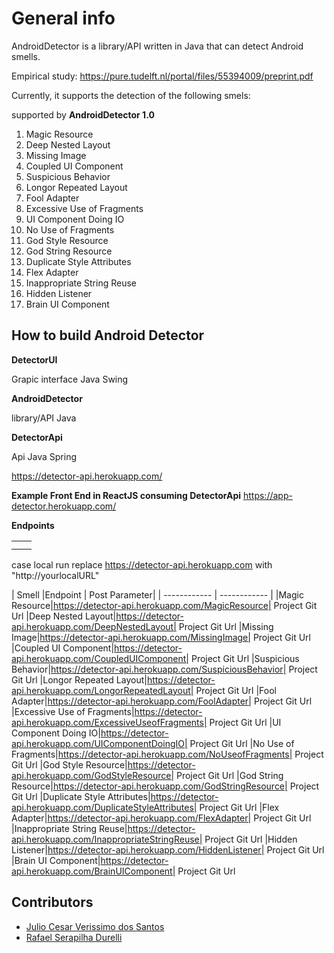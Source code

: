 # General info

AndroidDetector is a library/API written in Java that can detect Android smells.

Empirical study: https://pure.tudelft.nl/portal/files/55394009/preprint.pdf

Currently, it supports the detection of the following smels:

supported by **AndroidDetector 1.0**

1. Magic Resource
2. Deep Nested Layout
3. Missing Image
4. Coupled UI Component
5. Suspicious Behavior
6. Longor Repeated Layout
7. Fool Adapter
8. Excessive Use of Fragments
9. UI Component Doing IO
10. No Use of Fragments
11. God Style Resource
12. God String Resource
13. Duplicate Style Attributes
14. Flex Adapter
15. Inappropriate String Reuse
16. Hidden Listener
17. Brain UI Component

## How to build Android Detector

**DetectorUI**

Grapic interface Java Swing

**AndroidDetector**

library/API Java

**DetectorApi**

Api Java Spring

https://detector-api.herokuapp.com/

**Example Front End in ReactJS consuming DetectorApi**
https://app-detector.herokuapp.com/

**Endpoints**

|   |   |
| ------------ | ------------ |
|   |   |
|   |   |


case local run replace https://detector-api.herokuapp.com with "http://yourlocalURL"

|  Smell |Endpoint   | Post Parameter|
| ------------ | ------------ |
|Magic Resource|https://detector-api.herokuapp.com/MagicResource| Project Git Url
|Deep Nested Layout|https://detector-api.herokuapp.com/DeepNestedLayout| Project Git Url
|Missing Image|https://detector-api.herokuapp.com/MissingImage| Project Git Url
|Coupled UI Component|https://detector-api.herokuapp.com/CoupledUIComponent| Project Git Url
|Suspicious Behavior|https://detector-api.herokuapp.com/SuspiciousBehavior| Project Git Url
|Longor Repeated Layout|https://detector-api.herokuapp.com/LongorRepeatedLayout| Project Git Url
|Fool Adapter|https://detector-api.herokuapp.com/FoolAdapter| Project Git Url
|Excessive Use of Fragments|https://detector-api.herokuapp.com/ExcessiveUseofFragments| Project Git Url
|UI Component Doing IO|https://detector-api.herokuapp.com/UIComponentDoingIO| Project Git Url
|No Use of Fragments|https://detector-api.herokuapp.com/NoUseofFragments| Project Git Url
|God Style Resource|https://detector-api.herokuapp.com/GodStyleResource| Project Git Url
|God String Resource|https://detector-api.herokuapp.com/GodStringResource| Project Git Url
|Duplicate Style Attributes|https://detector-api.herokuapp.com/DuplicateStyleAttributes| Project Git Url
|Flex Adapter|https://detector-api.herokuapp.com/FlexAdapter| Project Git Url
|Inappropriate String Reuse|https://detector-api.herokuapp.com/InappropriateStringReuse| Project Git Url
|Hidden Listener|https://detector-api.herokuapp.com/HiddenListener| Project Git Url
|Brain UI Component|https://detector-api.herokuapp.com/BrainUIComponent| Project Git Url



## Contributors

- [Julio Cesar Verissimo dos Santos ](https://github.com/julioverissimo88 "Julio Cesar Verissimo dos Santos ")
- [Rafael Serapilha Durelli](https://github.com/rdurelli "Rafael Serapilha Durelli")
